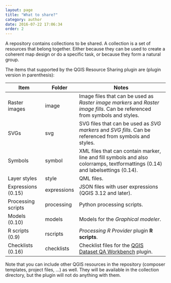 ```yaml
---
layout: page
title: "What to share?"
category: author
date: 2016-07-22 17:06:34
order: 2
---
```


A repository contains collections to be shared.
A collection is a set of resources that belong together.
Either because they can be used to create a coherent map design
or do a specific task, or because they form a natural group.

The items that supported by the QGIS Resource Sharing plugin are
(plugin version in parenthesis):

Item | Folder | Notes
--- | --- | ---
Raster images | image | Image files that can be used as *Raster image markers* and *Raster image fills*. Can be referenced from symbols and styles.
SVGs | svg | SVG files that can be used as *SVG markers* and *SVG fills*. Can be referenced from symbols and styles.
Symbols | symbol | XML files that can contain marker, line and fill symbols and also colorramps, textformattings (0.14) and labelsettings (0.14).
Layer styles | style | QML files.
Expressions (0.15) | expressions | JSON files with user expressions (QGIS 3.12 and later).
Processing scripts | processing | Python processing scripts.
Models (0.10) | models | Models for the *Graphical modeler*.
R scripts (0.9) | rscripts | *Processing R Provider* plugin **R scripts**.
Checklists (0.16) | checklists | Checklist files for the [QGIS Dataset QA Workbench] plugin.

Note that you can include other QGIS resources in the repository
(composer templates, project files, ...) as well.
They will be available in the collection directory, but the
plugin will not do anything with them.


[QGIS Dataset QA Workbench]: https://github.com/kartoza/qgis_dataset_qa_workbench
